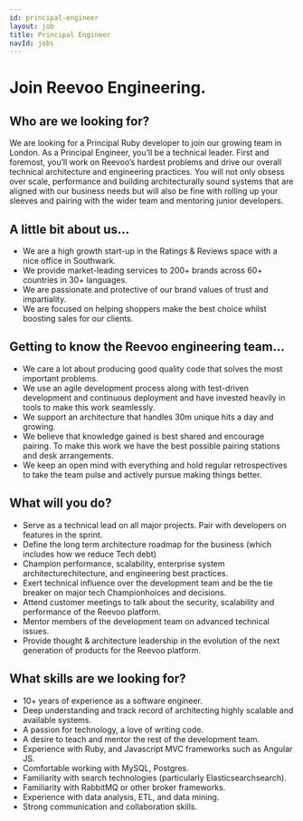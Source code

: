 ```yaml
---
id: principal-engineer
layout: job
title: Principal Engineer
navId: jobs
---
```


# Join Reevoo Engineering.

## Who are we looking for?
We are looking for a Principal Ruby developer to join our growing team in London. As a Principal Engineer, you’ll be a technical leader. First and foremost, you’ll work on Reevoo’s hardest problems and drive our overall technical architecture and engineering practices. You will not only obsess over scale, performance and building architecturally sound systems that are aligned with our business needs but will also be fine with rolling up your sleeves and pairing with the wider team and mentoring junior developers.

## A little bit about us…
+ We are a high growth start-up in the Ratings & Reviews space with a nice office in Southwark.
+ We provide market-leading services to 200+ brands across 60+ countries in 30+ languages.
+ We are passionate and protective of our brand values of trust and impartiality.
+ We are focused on helping shoppers make the best choice whilst boosting sales for our clients.

## Getting to know the Reevoo engineering team…
+ We care a lot about producing good quality code that solves the most important problems.
+ We use an agile development process along with test-driven development and continuous deployment and have invested heavily in tools to make this work seamlessly.
+ We support an architecture that handles 30m unique hits a day and growing.
+ We believe that knowledge gained is best shared and encourage pairing. To make this work we have the best possible pairing stations and desk arrangements.
+ We keep an open mind with everything and hold regular retrospectives to take the team pulse and actively pursue making things better.

## What will you do?
+ Serve as a technical lead on all major projects. Pair with developers on features in the sprint.
+ Define the long term architecture roadmap for the business (which includes how we reduce  Tech debt)
+ Champion performance, scalability, enterprise system architecturechitecture, and engineering best practices.
+ Exert technical influence over the development team and be the tie breaker on major tech Championhoices and decisions.
+ Attend customer meetings to talk about the security, scalability and performance of the Reevoo platform.
+ Mentor members of the development team on advanced technical issues.
+ Provide thought & architecture leadership in the evolution of the next generation of products for the Reevoo platform.

## What skills are we looking for?
+ 10+ years of experience as a software engineer.
+ Deep understanding and track record of architecting highly scalable and available systems.
+ A passion for technology, a love of writing code.
+ A desire to teach and mentor the rest of the development team.
+ Experience with Ruby, and Javascript MVC frameworks such as Angular JS.
+ Comfortable working with MySQL, Postgres.
+ Familiarity with search technologies (particularly Elasticsearchsearch).
+ Familiarity with RabbitMQ or other broker frameworks.
+ Experience with data analysis, ETL, and data mining.
+ Strong communication and collaboration skills.

